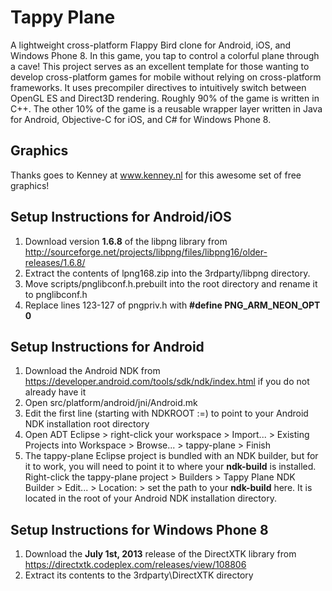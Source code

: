 Tappy Plane
===========

A lightweight cross-platform Flappy Bird clone for Android, iOS, and Windows Phone 8.
In this game, you tap to control a colorful plane through a cave!
This project serves as an excellent template for those wanting to develop cross-platform games for mobile without relying on cross-platform frameworks. It uses precompiler directives to intuitively switch between OpenGL ES and Direct3D rendering. Roughly 90% of the game is written in C++. The other 10% of the game is a reusable wrapper layer written in Java for Android, Objective-C for iOS, and C# for Windows Phone 8.

## Graphics

Thanks goes to Kenney at <a href="http://kenney.nl/" target="_blank">www.kenney.nl</a> for this awesome set of free graphics!

## Setup Instructions for Android/iOS

1. Download version **1.6.8** of the libpng library from http://sourceforge.net/projects/libpng/files/libpng16/older-releases/1.6.8/
2. Extract the contents of lpng168.zip into the 3rdparty/libpng directory.
3. Move scripts/pnglibconf.h.prebuilt into the root directory and rename it to pnglibconf.h
4. Replace lines 123-127 of pngpriv.h with **#define PNG_ARM_NEON_OPT 0**

## Setup Instructions for Android

1. Download the Android NDK from https://developer.android.com/tools/sdk/ndk/index.html if you do not already have it
2. Open src/platform/android/jni/Android.mk
3. Edit the first line (starting with NDKROOT :=) to point to your Android NDK installation root directory
4. Open ADT Eclipse > right-click your workspace > Import... > Existing Projects into Workspace > Browse... > tappy-plane > Finish
5. The tappy-plane Eclipse project is bundled with an NDK builder, but for it to work, you will need to point it to where your **ndk-build** is installed. Right-click the tappy-plane project > Builders > Tappy Plane NDK Builder > Edit... > Location: > set the path to your **ndk-build** here. It is located in the root of your Android NDK installation directory.

## Setup Instructions for Windows Phone 8

1. Download the **July 1st, 2013** release of the DirectXTK library from https://directxtk.codeplex.com/releases/view/108806
2. Extract its contents to the 3rdparty\DirectXTK directory
